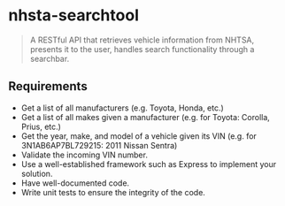 # nhsta-searchtool
> A RESTful API that retrieves vehicle information from NHTSA, presents it to the user, handles search functionality through a searchbar.  


## Requirements
- Get a list of all manufacturers (e.g. Toyota, Honda, etc.)
- Get a list of all makes given a manufacturer (e.g. for Toyota: Corolla, Prius, etc.)
- Get the year, make, and model of a vehicle given its VIN (e.g. for 3N1AB6AP7BL729215: 2011 Nissan Sentra)
- Validate the incoming VIN number.
- Use a well-established framework such as Express to implement your solution.
- Have well-documented code.
- Write unit tests to ensure the integrity of the code.

